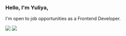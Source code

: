 ### Hello,  I'm Yuliya, 
 I'm open to job opportunities as a Frontend Developer.

![](https://img.shields.io/badge/-ReactJs-61DAFB?logo=react&logoColor=white&style=flat-square)
![](https://img.shields.io/badge/CSS-informational?style=flat-square&logo=css3&logoColor=white&color=4AB197)


<!--
**vasenina/vasenina** is a ✨ _special_ ✨ repository because its `README.md` (this file) appears on your GitHub profile.

Here are some ideas to get you started:

- 🔭 I’m currently working on ...
- 🌱 I’m currently learning ...
- 👯 I’m looking to collaborate on ...
- 🤔 I’m looking for help with ...
- 💬 Ask me about ...
- 📫 How to reach me: ...
- 😄 Pronouns: ...
- ⚡ Fun fact: ...
-->
